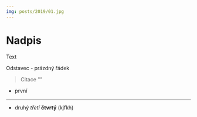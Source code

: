 ```yaml
---
img: posts/2019/01.jpg
---
```




# Nadpis

Text

Odstavec - prázdný řádek

>Citace
>""

* první
* * *
* druhý
*třetí*
**čtvrtý**
(kjfkh)
